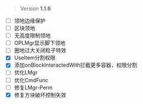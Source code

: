 > Version **1.1.6**

 - [ ] 领地边缘保护
 - [ ] 区块领地
 - [ ] 无高度限制领地
 - [ ] OPLMgr显示脚下领地
 - [ ] 圈地过大关闭粒子特效
 - [x] UseItem分割权限
 - [x] 添加onBlockInteractedWith拦截更多容器，权限分割
 - [ ] 优化LMgr
 - [ ] 优化CmdFunc
 - [ ] 修复LMgr-Perm
 - [x] 修复方块破坏控制失效